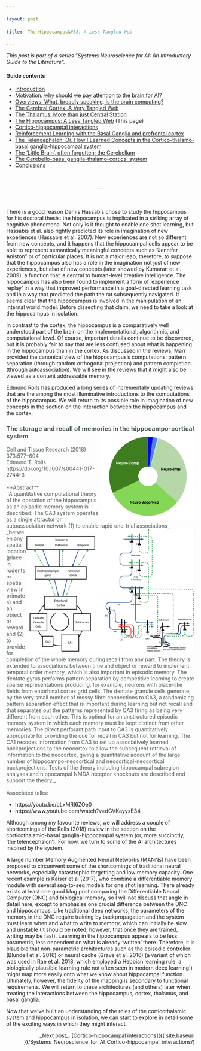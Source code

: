 ```yaml
---

layout: post

title:  The Hippocampus&#58; A Less Tangled Web 

---
```


_This post is part of a series "Systems Neuroscience for AI: An Introductory Guide to the Literature"._

#### Guide contents
* [Introduction]()
* [Motivation: why should we pay attention to the brain for AI?]()
* [Overviews: What, broadly speaking, is the brain computing?]() 
* [The Cerebral Cortex: A Very Tangled Web]()
* [The Thalamus: More than just Central Station]()
* [The Hippocampus: A Less Tangled Web]() (This page)
* [Cortico-hippocampal interactions]()
* [Reinforcement Learning with the Basal Ganglia and prefrontal cortex]()
* [The Telencephalon: Or, How I Learned Concepts in the Cortico-thalamo-basal ganglia-hippocampal system]()
* [The ‘Little Brain’, often forgotten: the Cerebellum]()
* [The Cerebello-basal ganglia-thalamo-cortical system]()
* [Conclusions]()

<br>
<p markdown='1' style="text-align:center">---</p>
<br>


There is a good reason Demis Hassabis chose to study the hippocampus for his doctoral thesis: the hippocampus is implicated in a striking array of cognitive phenomena. Not only is it thought to enable one shot learning, but Hassabis et al. also rightly predicted its role in imagination of new experiences (Hassabis et al. 2007). New experiences are not so different from new concepts, and it happens that the hippocampal cells appear to be able to represent semantically meaningful concepts such as “Jennifer Aniston” or of particular places. It is not a major leap, therefore, to suppose that the hippocampus also has a role in the imagination not just of new experiences, but also of new concepts (later showed by Kumaran et al. 2009), a function that is central to human-level creative intelligence. The hippocampus has also been found to implement a form of ‘experience replay’ in a way that improved performance in a goal-directed learning task and in a way that predicted the path the rat subsequently navigated. It seems clear that the hippocampus is involved in the manipulation of an internal world model. Before dissecting that claim, we need to take a look at the hippocampus in isolation. 

In contrast to the cortex, the hippocampus is a comparatively well understood part of the brain on the implementational, algorithmic, and computational level. Of course, important details continue to be discovered, but it is probably fair to say that are less confused about what is happening in the hippocampus than in the cortex. As discussed in the reviews, Marr provided the canonical view of the hippocampus’s computations: pattern separation (through random orthogonal projection) and pattern completion (through autoassociation). We will see in the reviews that it might also be viewed as a content addressable memory.

Edmund Rolls has produced a long series of incrementally updating reviews that are the among the most illuminative introductions to the computations of the hippocampus. We will return to its possible role in imagination of new concepts in the section on the interaction between the hippocampus and the cortex. 

<h3 markdown='1' style="color:#515A5A">
The storage and recall of memories in the hippocampo-cortical system <img align="right" width="250" height="235" src="../images/sysneuroai_images/rolls2018.png">
</h3>
<p markdown='1' style="color:#515A5A">
Cell and Tissue Research (2018) 373:577–604<br>
Edmund T. Rolls<br>
https://doi.org/10.1007/s00441-017-2744-3 <br>
<br>
**Abstract**
<br>
_A quantitative computational theory of the operation of the hippocampus as an episodic memory system is described. The CA3 system operates as a single attractor or autoassociation network (1) to enable rapid one-trial associations_ 
<img align="right" width="450" height="330" src="../images/sysneuroai_images/rolls_pic.png">
_between any spatial location (place in rodents or spatial view in primates) and an object or reward and (2) to provide for completion of the whole memory during recall from any part. The theory is extended to associations between time and object or reward to implement temporal order memory, which is also important in episodic memory. The dentate gyrus performs pattern separation by competitive learning to create sparse representations producing, for example, neurons with place-like fields from entorhinal cortex grid cells. The dentate granule cells generate, by the very small number of mossy fibre connections to CA3, a randomizing pattern separation effect that is important during learning but not recall and that separates out the patterns represented by CA3 firing as being very different from each other. This is optimal for an unstructured episodic memory system in which each memory must be kept distinct from other memories. The direct perforant path input to CA3 is quantitatively appropriate for providing the cue for recall in CA3 but not for learning. The CA1 recodes information from CA3 to set up associatively learned backprojections to the neocortex to allow the subsequent retrieval of information to the neocortex, giving a quantitative account of the large number of hippocampo-neocortical and neocortical-neocortical backprojections. Tests of the theory including hippocampal subregion analyses and hippocampal NMDA receptor knockouts are described and support the theory._
<br>
<br>
Associated talks:
<ul>
<li>https://youtu.be/pLxMRI6ZOe0</li>
<li>https://www.youtube.com/watch?v=dGVKayyxE34</li>
</ul>
</p>


Although among my favourite reviews, we will address a couple of shortcomings of the Rolls (2018) review in the section on the corticothalamic-basal ganglia-hippocampal system (or, more succinctly, ‘the telencephalon’). For now, we turn to some of the AI architectures inspired by the system. 

A large number Memory Augmented Neural Networks (MANNs) have been proposed to circumvent some of the shortcomings of traditional neural networks, especially catastrophic forgetting and low memory capacity. One recent example is Kaiser et al (2017), who combine a differentiable memory module with several seq-to-seq models for one shot learning. There already exists at least one good blog post comparing the Differentiable Neural Computer (DNC) and biological memory, so I will not discuss that angle in detail here, except to emphasise one crucial difference between the DNC and hippocampus. Like traditional deep networks, the parameters of the memory in the DNC require training by backpropagation and the system must learn when and what to write to memory, which can initially be slow and unstable (It should be noted, however, that once they are trained, writing may be fast). Learning in the hippocampus appears to be less parametric, less dependent on what is already ‘written’ there. Therefore, it is plausible that non-parametric architectures such as the episodic controller (Blundell et al. 2016) or neural cache (Grave et al. 2016) (a variant of which was used in Rae et al. 2018, which employed a Hebbian learning rule, a biologically plausible learning rule not often seen in modern deep learning!) might map more easily onto what we know about hippocampal function. Ultimately, however, the fidelity of the mapping is secondary to functional requirements. We will return to these architectures (and others) later when treating the interactions between the hippocampus, cortex, thalamus, and basal ganglia. 

Now that we’ve built an understanding of the roles of the corticothalamic system and hippocampus in isolation, we can start to explore in detail some of the exciting ways in which they might interact. 

<p markdown='1' style="text-align:right">_Next post_: [Cortico-hippocampal interactions]({{ site.baseurl }}/Systems_Neuroscience_for_AI_Cortico-hippocampal_interactions/)</p>
